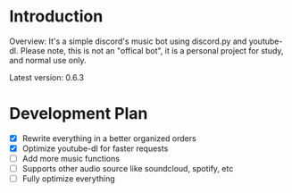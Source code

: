 # Introduction
Overview: It's a simple discord's music bot using discord.py and youtube-dl. Please note, this is not an "offical bot", it is a personal project for study, and normal use only.

Latest version: 0.6.3

# Development Plan
- [x] Rewrite everything in a better organized orders
- [x] Optimize youtube-dl for faster requests
- [ ] Add more music functions
- [ ] Supports other audio source like soundcloud, spotify, etc
- [ ] Fully optimize everything